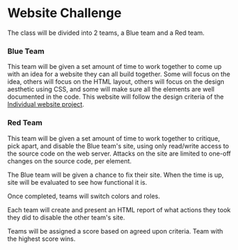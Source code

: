 # Website Challenge  

The class will be divided into 2 teams, a Blue team  and a Red team.

### Blue Team
This team will be given a set amount of time to work together to come up with an idea for a website they can all build together. Some will focus on the idea, others will focus on the HTML layout, others will focus on the design aesthetic using CSS, and some will make sure all the elements are well documented in the code. This website will follow the design criteria of the [Individual website project](https://github.com/lrei-coding/web-design_18-19/blob/master/t1_assignment.md).  

### Red Team
This team will be given a set amount of time to work together to critique, pick apart, and disable the Blue team's site, using only read/write access to the source code on the web server. Attacks on the site are limited to one-off changes on the source code, per element.  

The Blue team will be given a chance to fix their site. When the time is up, site will be evaluated to see how functional it is.  

Once completed, teams will switch colors and roles.

Each team will create and present an HTML report of what actions they took they did to disable the other team's site.

Teams will be assigned a score based on agreed upon criteria. Team with the highest score wins.
